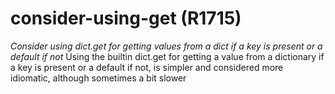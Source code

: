 # consider-using-get (R1715)
*Consider using dict.get for getting values from a dict if a key is
present or a default if not* Using the builtin dict.get for getting a
value from a dictionary if a key is present or a default if not, is
simpler and considered more idiomatic, although sometimes a bit slower

